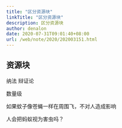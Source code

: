 ```yaml
---
title: "区分资源块"
linkTitle: "区分资源块"
description: 区分资源块
author: denalon
date: 2020-07-31T09:01:40+08:00
url: /web/note/2020/202003151.html
---
```

## 资源块

纳法
辩证论


数量级

如果蚊子像苍蝇一样在周围飞，不对人造成影响

人会把蚂蚁视为害虫吗？
